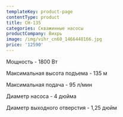 ```yaml
---
templateKey: product-page
contentType: product
title: СН-135
categories: Скважинные насосы
productCompany: Вихрь
image: /img/vihr_cn60_1466448166.jpg
price: '12590'
---
```

Мощность - 1800 Вт

Максимальная высота подъема - 135 м

Максимальная подача - 95 л/мин

Диаметр насоса - 4 дюйма

Диаметр выходного отверстия - 1,25 дюйм
